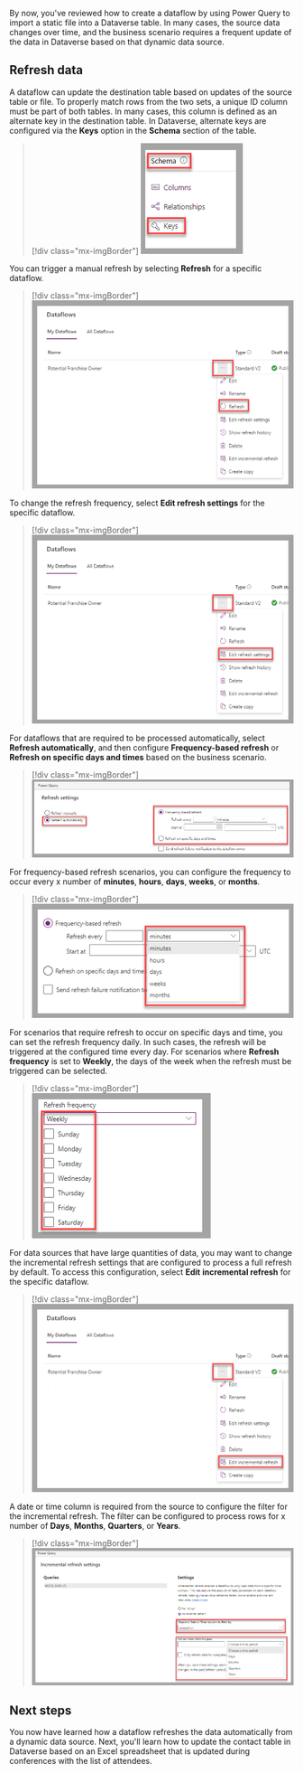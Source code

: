 By now, you've reviewed how to create a dataflow by using Power Query to import a static file into a Dataverse table. In many cases, the source data changes over time, and the business scenario requires a frequent update of the data in Dataverse based on that dynamic data source.

## Refresh data

A dataflow can update the destination table based on updates of the source table or file. To properly match rows from the two sets, a unique ID column must be part of both tables. In many cases, this column is defined as an alternate key in the destination table. In Dataverse, alternate keys are configured via the **Keys** option in the **Schema** section of the table.

> [!div class="mx-imgBorder"]
> [![Screenshot of the Account table designer. Focus is on the Keys option in the schema section.](../media/schema.png)](../media/schema.png#lightbox)

You can trigger a manual refresh by selecting **Refresh** for a specific dataflow.

> [!div class="mx-imgBorder"]
> [![Screenshot of the dataflows list in Power Apps portal. Focus is on the Refresh option under the ellipsis of the dataflow.](../media/refresh.png)](../media/refresh.png#lightbox)

To change the refresh frequency, select **Edit refresh settings** for the specific dataflow.

> [!div class="mx-imgBorder"]
> [![Screenshot of the dataflows list in Power Apps portal. Focus is on the Edit refresh settings option under the elipsis of the dataflow.](../media/edit-refresh-settings.png)](../media/edit-refresh-settings.png#lightbox)

For dataflows that are required to be processed automatically, select **Refresh automatically**, and then configure **Frequency-based refresh** or **Refresh on specific days and times** based on the business scenario.

> [!div class="mx-imgBorder"]
> [![Screenshot of the Power Query editor. Focus is on Refresh automatically and the configuration area.](../media/refresh-automatically.png)](../media/refresh-automatically.png#lightbox)

For frequency-based refresh scenarios, you can configure the frequency to occur every x number of **minutes**, **hours**, **days**, **weeks**, or **months**.

> [!div class="mx-imgBorder"]
> [![Screenshot of the Power Query editor. Focus is on Refresh every list for the Frequency-based refresh option.](../media/frequency.png)](../media/frequency.png#lightbox)

For scenarios that require refresh to occur on specific days and time, you can set the refresh frequency daily. In such cases, the refresh will be triggered at the configured time every day. For scenarios where **Refresh frequency** is set to **Weekly**, the days of the week when the refresh must be triggered can be selected.

> [!div class="mx-imgBorder"]
> [![Screenshot of the Power Query editor. Focus is on the Refresh frequency option list.](../media/refresh-frequency.png)](../media/refresh-frequency.png#lightbox)

For data sources that have large quantities of data, you may want to change the incremental refresh settings that are configured to process a full refresh by default. To access this configuration, select **Edit** **incremental refresh** for the specific dataflow.

> [!div class="mx-imgBorder"]
> [![Screenshot of the dataflows list in Power Apps portal. Focus is on the Edit incremental refresh option under the ellipsis of the dataflow.](../media/edit-incremental-refresh.png)](../media/edit-incremental-refresh.png#lightbox)

A date or time column is required from the source to configure the filter for the incremental refresh. The filter can be configured to process rows for x number of **Days**, **Months**, **Quarters**, or **Years**.

> [!div class="mx-imgBorder"]
> [![Screenshot of the Power Query editor. Focus is on the Incremental refresh configuration options.](../media/incremental-refresh-settings.png)](../media/incremental-refresh-settings.png#lightbox)

## Next steps

You now have learned how a dataflow refreshes the data automatically from a dynamic data source. Next, you'll learn how to update the contact table in Dataverse based on an Excel spreadsheet that is updated during conferences with the list of attendees.
